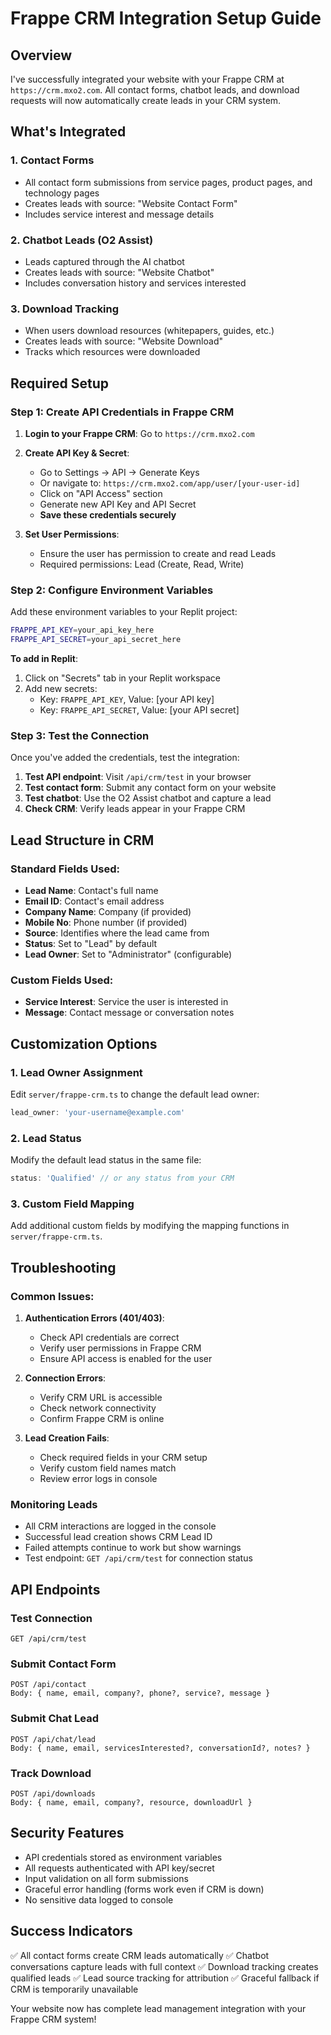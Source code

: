 # Frappe CRM Integration Setup Guide

## Overview

I've successfully integrated your website with your Frappe CRM at `https://crm.mxo2.com`. All contact forms, chatbot leads, and download requests will now automatically create leads in your CRM system.

## What's Integrated

### 1. Contact Forms
- All contact form submissions from service pages, product pages, and technology pages
- Creates leads with source: "Website Contact Form"
- Includes service interest and message details

### 2. Chatbot Leads (O2 Assist)
- Leads captured through the AI chatbot
- Creates leads with source: "Website Chatbot"
- Includes conversation history and services interested

### 3. Download Tracking
- When users download resources (whitepapers, guides, etc.)
- Creates leads with source: "Website Download"
- Tracks which resources were downloaded

## Required Setup

### Step 1: Create API Credentials in Frappe CRM

1. **Login to your Frappe CRM**: Go to `https://crm.mxo2.com`

2. **Create API Key & Secret**:
   - Go to Settings → API → Generate Keys
   - Or navigate to: `https://crm.mxo2.com/app/user/[your-user-id]`
   - Click on "API Access" section
   - Generate new API Key and API Secret
   - **Save these credentials securely**

3. **Set User Permissions**:
   - Ensure the user has permission to create and read Leads
   - Required permissions: Lead (Create, Read, Write)

### Step 2: Configure Environment Variables

Add these environment variables to your Replit project:

```bash
FRAPPE_API_KEY=your_api_key_here
FRAPPE_API_SECRET=your_api_secret_here
```

**To add in Replit**:
1. Click on "Secrets" tab in your Replit workspace
2. Add new secrets:
   - Key: `FRAPPE_API_KEY`, Value: [your API key]
   - Key: `FRAPPE_API_SECRET`, Value: [your API secret]

### Step 3: Test the Connection

Once you've added the credentials, test the integration:

1. **Test API endpoint**: Visit `/api/crm/test` in your browser
2. **Test contact form**: Submit any contact form on your website
3. **Test chatbot**: Use the O2 Assist chatbot and capture a lead
4. **Check CRM**: Verify leads appear in your Frappe CRM

## Lead Structure in CRM

### Standard Fields Used:
- **Lead Name**: Contact's full name
- **Email ID**: Contact's email address
- **Company Name**: Company (if provided)
- **Mobile No**: Phone number (if provided)
- **Source**: Identifies where the lead came from
- **Status**: Set to "Lead" by default
- **Lead Owner**: Set to "Administrator" (configurable)

### Custom Fields Used:
- **Service Interest**: Service the user is interested in
- **Message**: Contact message or conversation notes

## Customization Options

### 1. Lead Owner Assignment
Edit `server/frappe-crm.ts` to change the default lead owner:
```typescript
lead_owner: 'your-username@example.com'
```

### 2. Lead Status
Modify the default lead status in the same file:
```typescript
status: 'Qualified' // or any status from your CRM
```

### 3. Custom Field Mapping
Add additional custom fields by modifying the mapping functions in `server/frappe-crm.ts`.

## Troubleshooting

### Common Issues:

1. **Authentication Errors (401/403)**:
   - Check API credentials are correct
   - Verify user permissions in Frappe CRM
   - Ensure API access is enabled for the user

2. **Connection Errors**:
   - Verify CRM URL is accessible
   - Check network connectivity
   - Confirm Frappe CRM is online

3. **Lead Creation Fails**:
   - Check required fields in your CRM setup
   - Verify custom field names match
   - Review error logs in console

### Monitoring Leads

- All CRM interactions are logged in the console
- Successful lead creation shows CRM Lead ID
- Failed attempts continue to work but show warnings
- Test endpoint: `GET /api/crm/test` for connection status

## API Endpoints

### Test Connection
```
GET /api/crm/test
```

### Submit Contact Form
```
POST /api/contact
Body: { name, email, company?, phone?, service?, message }
```

### Submit Chat Lead
```
POST /api/chat/lead
Body: { name, email, servicesInterested?, conversationId?, notes? }
```

### Track Download
```
POST /api/downloads
Body: { name, email, company?, resource, downloadUrl }
```

## Security Features

- API credentials stored as environment variables
- All requests authenticated with API key/secret
- Input validation on all form submissions
- Graceful error handling (forms work even if CRM is down)
- No sensitive data logged to console

## Success Indicators

✅ All contact forms create CRM leads automatically
✅ Chatbot conversations capture leads with full context
✅ Download tracking creates qualified leads
✅ Lead source tracking for attribution
✅ Graceful fallback if CRM is temporarily unavailable

Your website now has complete lead management integration with your Frappe CRM system!